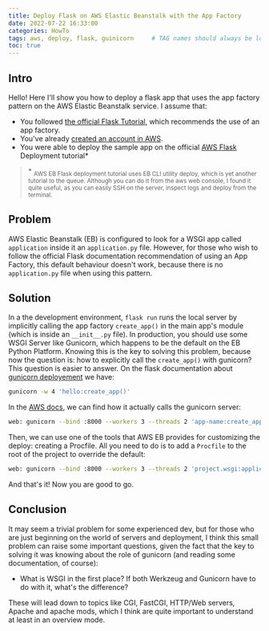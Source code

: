 ```yaml
---
title: Deploy Flask on AWS Elastic Beanstalk with the App Factory
date: 2022-07-22 16:33:00
categories: HowTo
tags: aws, deploy, flask, guinicorn     # TAG names should always be lowercase
toc: true
---
```

## Intro

Hello! Here I'll show you how to deploy a flask app that uses the app factory pattern on the AWS Elastic Beanstalk service. I assume that:

- You followed [the official Flask Tutorial](https://flask.palletsprojects.com/en/2.1.x/tutorial/), which recommends the use of an app factory.
- You've already [created an account in AWS](https://portal.aws.amazon.com/gp/aws/developer/registration/index.html?nc2=h_ct&src=header_signup).
- You were able to deploy the sample app on the official [AWS Flask](https://docs.aws.amazon.com/elasticbeanstalk/latest/dg/create-deploy-python-flask.html) Deployment tutorial*

> \* <sub>AWS EB Flask deployment tutorial uses EB CLI utility deploy, which is yet another tutorial to the queue. Although you can do it from the aws web console, I found it quite useful, as you can easily SSH on the server, inspect logs and deploy from the terminal.</sub>

## Problem

AWS Elastic Beanstalk (EB) is configured to look for a WSGI app called `application` inside it an `application.py` file. However, for those who wish to follow the official Flask documentation recommendation of using an App Factory, this default behaviour doesn't work, because there is no `application.py` file when using this pattern.

## Solution

In a the development environment, `flask run` runs the local server by implicitly calling the app factory `create_app()` in the main app's module (which is inside an `__init__.py` file). In production, you should use some WSGI Server like Gunicorn, which happens to be the default on the EB Python Platform. Knowing this is the key to solving this problem, because now the question is: how to explicitly call the `create_app()` with gunicorn? This question is easier to answer. On the flask documentation about [gunicorn deployement](https://flask.palletsprojects.com/en/2.1.x/deploying/gunicorn/) we have:

```bash
gunicorn -w 4 'hello:create_app()'
```

In the [AWS docs](https://docs.aws.amazon.com/elasticbeanstalk/latest/dg/python-configuration-procfile.html), we can find how it actually calls the gunicorn server:

```bash
web: gunicorn --bind :8000 --workers 3 --threads 2 'app-name:create_app()'
```

Then, we can use one of the tools that AWS EB provides for customizing the deploy: creating a Procfile. All you need to do is to add a `Procfile` to the root of the project to override the default:
```bash
web: gunicorn --bind :8000 --workers 3 --threads 2 'project.wsgi:application'
```

And that's it! Now you are good to go.

## Conclusion

It may seem a trivial problem for some experienced dev, but for those who are just beginning on the world of servers and deployment, I think this small problem can raise some important questions, given the fact that the key to solving it was knowing about the role of gunicorn (and reading some documentation, of course):

- What is WSGI in the first place? If both Werkzeug and Gunicorn have to do with it, what's the difference?

These will lead down to topics like CGI, FastCGI, HTTP/Web servers, Apache and apache mods, which I think are quite important to understand at least in an overview mode.
